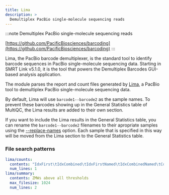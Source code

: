 ```yaml
---
title: Lima
description: >
  Demultiplex PacBio single-molecule sequencing reads
---
```


<!--
~~~~~ DO NOT EDIT ~~~~~
This file is autogenerated from the MultiQC module python docstring.
Do not edit the markdown, it will be overwritten.

File path for the source of this content: multiqc/modules/lima/lima.py
~~~~~~~~~~~~~~~~~~~~~~~
-->

:::note
Demultiplex PacBio single-molecule sequencing reads

[https://github.com/PacificBiosciences/barcoding](https://github.com/PacificBiosciences/barcoding)
:::

Lima, the PacBio barcode demultiplexer, is the standard tool to identify barcode sequences in PacBio single-molecule sequencing data. Starting in SMRT Link v5.1.0, it is the tool that powers the Demultiplex Barcodes GUI-based analysis application.

The module parses the report and count files generated by
[Lima](https://github.com/PacificBiosciences/barcoding), a PacBio tool to
demultiplex PacBio single-molecule sequencing data.

By default, Lima will use `barcode1--barcode2` as the sample names. To prevent
these barcodes showing up in the General Statistics table of MultiQC, the Lima
results are added to their own section.

If you want to include the Lima results in the General Statistics table, you
can rename the `barcode1--barcode2` filenames to their apropriate samples using
the [--replace-names](https://docs.seqera.io/multiqc/#sample-name-replacement)
option. Each sample that is specified in this way will be moved from the Lima
section to the General Statistics table.

### File search patterns

```yaml
lima/counts:
  contents: "IdxFirst\tIdxCombined\tIdxFirstNamed\tIdxCombinedNamed\tCounts\tMeanScore"
  num_lines: 1
lima/summary:
  contents: ZMWs above all thresholds
  max_filesize: 1024
  num_lines: 2
```
